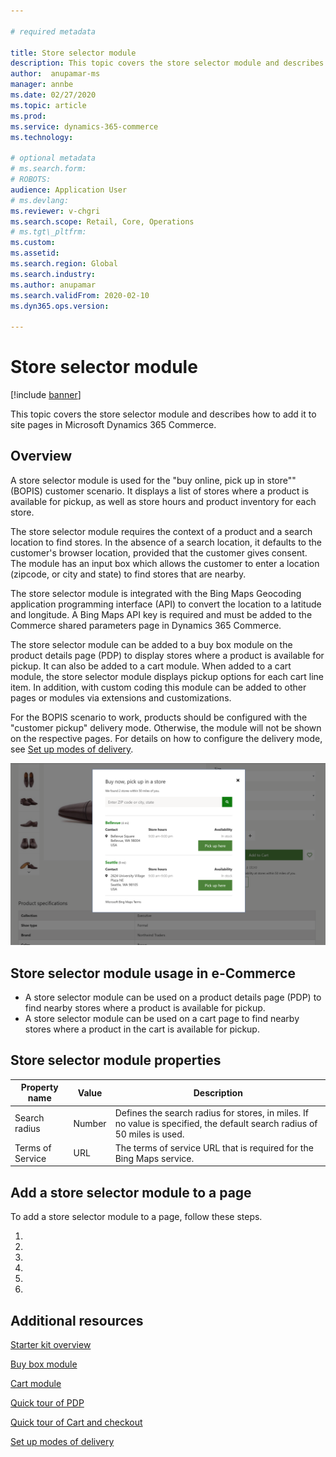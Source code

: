 ```yaml
---

# required metadata

title: Store selector module
description: This topic covers the store selector module and describes how to add it to site pages in Microsoft Dynamics 365 Commerce.
author:  anupamar-ms
manager: annbe
ms.date: 02/27/2020
ms.topic: article
ms.prod:
ms.service: dynamics-365-commerce
ms.technology:

# optional metadata
# ms.search.form:
# ROBOTS:
audience: Application User
# ms.devlang:
ms.reviewer: v-chgri
ms.search.scope: Retail, Core, Operations
# ms.tgt\_pltfrm:
ms.custom:
ms.assetid:
ms.search.region: Global
ms.search.industry:
ms.author: anupamar
ms.search.validFrom: 2020-02-10
ms.dyn365.ops.version:

---
```


# Store selector module

[!include [banner](includes/banner.md)]

This topic covers the store selector module and describes how to add it to site pages in Microsoft Dynamics 365 Commerce.

## Overview

A store selector module is used for the "buy online, pick up in store"" (BOPIS) customer scenario. It displays a list of stores where a product is available for pickup, as well as store hours and product inventory for each store.

The store selector module requires the context of a product and a search location to find stores. In the absence of a search location, it defaults to the customer's browser location, provided that the customer gives consent. The module has an input box which allows the customer to enter a location (zipcode, or city and state) to find stores that are nearby.

The store selector module is integrated with the Bing Maps Geocoding application programming interface (API) to convert the location to a latitude and longitude. A Bing Maps API key is required and must be added to the Commerce shared parameters page in Dynamics 365 Commerce.

The store selector module can be added to a buy box module on the product details page (PDP) to display stores where a product is available for pickup. It can also be added to a cart module. When added to a cart module, the store selector module displays pickup options for each cart line item. In addition, with custom coding this module can be added to other pages or modules via extensions and customizations.

For the BOPIS scenario to work, products should be configured with the "customer pickup" delivery mode. Otherwise, the module will not be shown on the respective pages. For details on how to configure the delivery mode, see [Set up modes of delivery](https://docs.microsoft.com/dynamicsax-2012/appuser-itpro/set-up-modes-of-delivery).

![Example of a Store selector module](./media/BOPIS.PNG)

## Store selector module usage in e-Commerce

- A store selector module can be used on a product details page (PDP) to find nearby stores where a product is available for pickup.
- A store selector module can be used on a cart page to find nearby stores where a product in the cart is available for pickup.

## Store selector module properties

| Property name             | Value                 | Description |
|---------------------------|-----------------------|-------------|
| Search radius | Number | Defines the search radius for stores, in miles. If no value is specified, the default search radius of 50 miles is used.|
|Terms of Service | URL    |  The terms of service URL that is required for the Bing Maps service. |

## Add a store selector module to a page

To add a store selector module to a page, follow these steps.

1.
1.
1.
1.
1.
1.

## Additional resources

[Starter kit overview](starter-kit-overview.md)

[Buy box module](add-buybox.md)

[Cart module](add-cart.md)

[Quick tour of PDP](quick-tour-pdp.md)

[Quick tour of Cart and checkout](quick-tour-cart-checkout.md)

[Set up modes of delivery](https://docs.microsoft.com/dynamicsax-2012/appuser-itpro/set-up-modes-of-delivery)
